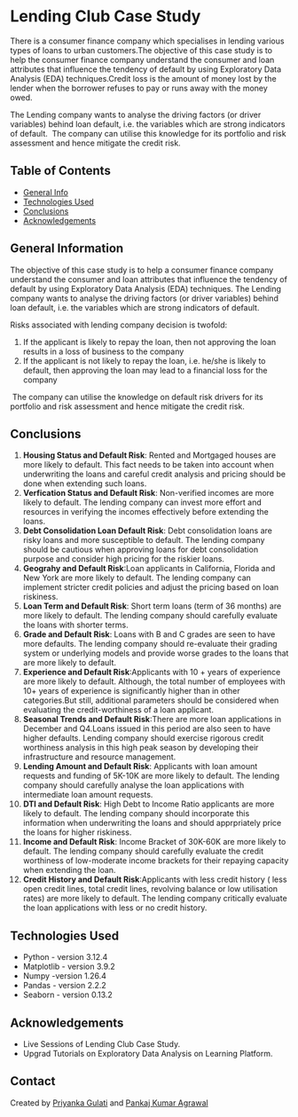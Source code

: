 # Lending Club Case Study
There is a consumer finance company which specialises in lending various types of loans to urban customers.The objective of this case study is to help the consumer finance company understand the consumer and loan attributes that influence the tendency of default by using Exploratory Data Analysis (EDA) techniques.Credit loss is the amount of money lost by the lender when the borrower refuses to pay or runs away with the money owed. 

The Lending company wants to analyse the driving factors (or driver variables) behind loan default, i.e. the variables which are strong indicators of default.  The company can utilise this knowledge for its portfolio and risk assessment and hence mitigate the credit risk. 

## Table of Contents
* [General Info](#general-information)
* [Technologies Used](#technologies-used)
* [Conclusions](#conclusions)
* [Acknowledgements](#acknowledgements)

## General Information
The objective of this case study is to help a consumer finance company understand the consumer and loan attributes that influence the tendency of default by using Exploratory Data Analysis (EDA) techniques.
The Lending company wants to analyse the driving factors (or driver variables) behind loan default, i.e. the variables which are strong indicators of default. 

Risks associated with lending company decision is twofold:
1. If the applicant is likely to repay the loan, then not approving the loan results in a loss of business to the company
2. If the applicant is not likely to repay the loan, i.e. he/she is likely to default, then approving the loan may lead to a financial loss for the company

 The company can utilise the knowledge on default risk drivers for its portfolio and risk assessment and hence mitigate the credit risk. 

## Conclusions
1. **Housing Status and Default Risk**: Rented and Mortgaged houses are more likely to default. This fact needs to be taken into account when underwriting the loans and careful credit analysis and pricing should be done when extending such loans.   
2. **Verfication Status and Default Risk**: Non-verified incomes are more likely to default. The lending company can invest more effort and resources in verifying the incomes effectively before extending the loans.
3. **Debt Consolidation Loan Default Risk**: Debt consolidation loans are risky loans and more susceptible to default. The lending company should be cautious when approving loans for debt consolidation purpose and consider high pricing for the riskier loans.
4. **Geograhy and Default Risk**:Loan applicants in California, Florida and New York are more likely to default. The lending company can implement stricter credit policies and adjust the pricing based on loan riskiness.
5. **Loan Term and Default Risk**: Short term loans (term of 36 months) are more likely to default. The lending company should carefully evaluate the loans with shorter terms.
6. **Grade and Default Risk**: Loans with B and C grades are seen to have more defaults. The lending company should re-evaluate their grading system or underlying models and provide worse grades to the loans that are more likely to default.
7. **Experience and Default Risk**:Applicants with 10 + years of experience are more likely to default. Although, the total number of employees with 10+ years of experience is significantly higher than in other categories.But still, additional parameters should be considered when evaluating the credit-worthiness of a loan applicant.
8. **Seasonal Trends and Default Risk**:There are more loan applications in December and Q4.Loans issued in this period are also seen to have higher defaults. Lending company should exercise rigorous credit worthiness analysis in this high peak season by developing their infrastructure and resource management.
9. **Lending Amount and Default Risk**: Applicants with loan amount requests and funding of 5K-10K are more likely to default. The lending company should carefully analyse the loan applications with intermediate loan amount requests.
10. **DTI and Default Risk**: High Debt to Income Ratio applicants are more likely to default. The lending company should incorporate this information when underwriting the loans and should apprpriately price the loans for higher riskiness.
11. **Income and Default Risk**: Income Bracket of 30K-60K are more likely to default. The lending company should carefully evaluate the credit worthiness of low-moderate income brackets for their repaying capacity when extending the loan.
12. **Credit History and Default Risk**:Applicants with less credit history ( less open credit lines, total credit lines, revolving balance or low utilisation rates) are more likely to default. The lending company critically evaluate the loan applications with less or no credit history.


## Technologies Used
- Python - version 3.12.4
- Matplotlib - version 3.9.2
- Numpy -version 1.26.4
- Pandas - version 2.2.2
- Seaborn - version 0.13.2

## Acknowledgements
- Live Sessions of Lending Club Case Study.
- Upgrad Tutorials on Exploratory Data Analysis on Learning Platform.

## Contact
Created by [Priyanka Gulati](https://github.com/pgulati9) and [Pankaj Kumar Agrawal](https://github.com/pankaj8blr)
